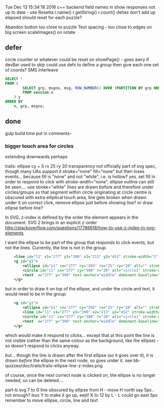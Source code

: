 
Tue Dec 13 15:34:18 2016
c++ backend field names in show responses not up to date - use Rosetta r.name() r.getString() r.count()
deltas don't add up
elapsed should reset for each puzzle?


Abandon button too close to puzzle
Text spacing - too close to edges on big screen
scaleImages() on rotate


## defer

circle counter or whatever could be reset on showPage() - goes awry if devBar used to skip
could use defs to define a group then give each one set of coords?
SMS interleave

```sql
SELECT *
FROM (
        SELECT grp, msgno, msg, ROW_NUMBER() OVER (PARTITION BY grp ORDER BY msgno ) n
        FROM session.x
    ) y 
ORDER BY
    n, grp, msgno;
```

## done

gulp build time put in comments-

### bigger touch area for circles

extending downwards perhaps

trails: ellipse cy + 5 rx 25 ry 30
transparency not officially part of svg spec, though many UAs support it
stroke="none" fill="none" but then loses events... because fill is "none" and not "white", i.e. is hollow? yes. set fill in order to respond to click
with stroke-width="none", ellipse outline can still be seen....  use stroke="white"
lines are drawn before and therefore under circles/groups so that segment within circle originating at circle centre is obscured
with extra elliptical touch area, line gets broken when drawn under it
on correct click, remove ellipse just before showing line?
or draw ellipse before line?

In SVG, z-index is defined by the order the element appears in the document. SVG 2 brings in an explicit z-order
http://stackoverflow.com/questions/17786618/how-to-use-z-index-in-svg-elements

I want the ellipse to be part of the group that responds to click events, but not the lines. Currently, the line is not in the group:

```xml
    <line id="l1" x1="277" y1="390" x2="213" y2="452" stroke-width="2" stroke="black" display="none" />
    <g id="g1">
        <ellipse id="e1" cx="277" cy="395" rx="25" ry="28" alt="" stroke-width="none" stroke="none" fill="white" />
        <circle id="c1" cx="277" cy="390" r="20" alt="circle1" stroke-width="2" stroke="black" fill="white" />
        <text  x="277" y="390" text-anchor="middle" dominant-baseline="central">1</text>
    </g>
```

but in order to draw it on top of the ellipse, and under the circle and text, it would need to be in the group:

```xml
    <g id="g1">
        <ellipse id="e1" cx="277" cy="395" rx="25" ry="28" alt="" stroke-width="none" stroke="none" fill="white" />
        <line id="l1" x1="277" y1="390" x2="213" y2="452" stroke-width="2" stroke="black" display="none" />
        <circle id="c1" cx="277" cy="390" r="20" alt="circle1" stroke-width="2" stroke="black" fill="white" />
        <text  x="277" y="390" text-anchor="middle" dominant-baseline="central">1</text>
    </g>
```

which would make it respond to clicks... except that at this point the line is not visible (rather than the same colour as the background, like the ellipse) - so doesn't respond to clicks anyway.

but... though the line is drawn after the first ellipse (so it goes over it), it is drawn *before* the ellipse in the next node, so goes under it. 
see bb-quizzes/doc/trails/trails-ellipse-line-z-index.png

of course, once the next correct node is clicked on, the ellipse is no longer needed, so can be deleted....

part-b.svg 
    7 to G line obscured by ellipse from H - move H north say 5px.. not enough? *less* Y to make it go up, eejit!
    K to 12 by L - L could go east 5px
    remember to move ellipse, circle, line and text
